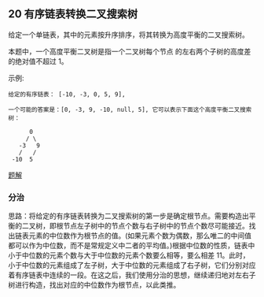 ## 20 有序链表转换二叉搜索树

给定一个单链表，其中的元素按升序排序，将其转换为高度平衡的二叉搜索树。

本题中，一个高度平衡二叉树是指一个二叉树每个节点 的左右两个子树的高度差的绝对值不超过 1。

示例:

```
给定的有序链表： [-10, -3, 0, 5, 9],

一个可能的答案是：[0, -3, 9, -10, null, 5], 它可以表示下面这个高度平衡二叉搜索树：

      0
     / \
   -3   9
   /   /
 -10  5
```

[题解](https://leetcode-cn.com/problems/convert-sorted-list-to-binary-search-tree/)



### 分治

思路：将给定的有序链表转换为二叉搜索树的第一步是确定根节点。需要构造出平衡的二叉树，即根节点左子树中的节点个数与右子树中的节点个数尽可能接近。找出链表元素的中位数作为根节点的值。(如果元素个数为偶数，那么唯二的中间值都可以作为中位数，而不是常规定义中二者的平均值。)根据中位数的性质，链表中小于中位数的元素个数与大于中位数的元素个数要么相等，要么相差 11。此时，小于中位数的元素组成了左子树，大于中位数的元素组成了右子树，它们分别对应着有序链表中连续的一段。在这之后，我们使用分治的思想，继续递归地对左右子树进行构造，找出对应的中位数作为根节点，以此类推。



### 